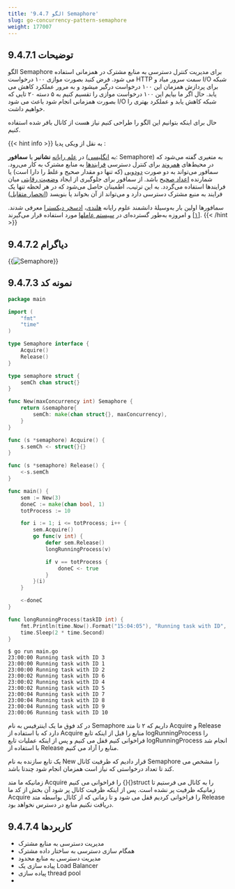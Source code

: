 ```yaml
---
title: '9.4.7 الگو Semaphore'
slug: go-concurrency-pattern-semaphore
weight: 177007
---
```



## 9.4.7.1 توضیحات

الگو Semaphore برای مدیریت کنترل دسترسی به منابع مشترک در همزمانی استفاده می شود. فرض کنید بصورت موازی ۱۰۰ درخواست HTTP سمت سرور میاد و I/O شبکه برای پردازش همزمان این ۱۰۰ درخواست درگیر میشود و به مرور عملکرد کاهش می یابد. حال اگر ما بیایم این ۱۰۰ درخواست موازی را تقسیم کنیم به ۵ دسته ۲۰ تایی که بصورت همزمانی انجام شود باعث می شود I/O شبکه کاهش یابد و عملکرد بهتری را خواهیم داشت.

حال برای اینکه بتوانیم این الگو را طراحی کنیم نیاز هست از کانال بافر شده استفاده کنیم.

{{< hint info >}}
به نقل از ویکی پدیا :

در [علم رایانه](https://fa.wikipedia.org/wiki/%D8%B9%D9%84%D9%85_%D8%B1%D8%A7%DB%8C%D8%A7%D9%86%D9%87 "علم رایانه") **نشانبر** یا **سمافور** (به [انگلیسی](https://fa.wikipedia.org/wiki/%D8%B2%D8%A8%D8%A7%D9%86_%D8%A7%D9%86%DA%AF%D9%84%DB%8C%D8%B3%DB%8C "زبان انگلیسی"): Semaphore) به متغیری گفته می‌شود که در محیط‌های [همروند](https://fa.wikipedia.org/wiki/%D9%87%D9%85%D8%B1%D9%88%D9%86%D8%AF%DB%8C "همروندی") برای کنترل دسترسی [فرایندها](https://fa.wikipedia.org/wiki/%D9%81%D8%B1%D8%A7%DB%8C%D9%86%D8%AF "فرایند") به منابع مشترک به کار می‌رود. سمافور می‌تواند به دو صورت [دودویی](https://fa.wikipedia.org/wiki/%D8%AF%D9%88%D8%AF%D9%88%DB%8C%DB%8C "دودویی") (که تنها دو مقدار صحیح و غلط را دارا است) یا شمارنده [اعداد صحیح](https://fa.wikipedia.org/wiki/%D8%B9%D8%AF%D8%AF_%D8%B5%D8%AD%DB%8C%D8%AD "عدد صحیح") باشد. از سمافور برای جلوگیری از ایجاد [وضعیت رقابتی](https://fa.wikipedia.org/wiki/%D9%88%D8%B6%D8%B9%DB%8C%D8%AA_%D8%B1%D9%82%D8%A7%D8%A8%D8%AA%DB%8C "وضعیت رقابتی") میان فرایندها استفاده می‌گردد. به این ترتیب، اطمینان حاصل می‌شود که در هر لحظه تنها یک فرایند به منبع مشترک دسترسی دارد و می‌تواند از آن بخواند یا بنویسد ([انحصار متقابل](https://fa.wikipedia.org/wiki/%D8%A7%D9%86%D8%AD%D8%B5%D8%A7%D8%B1_%D9%85%D8%AA%D9%82%D8%A7%D8%A8%D9%84 "انحصار متقابل"))

سمافورها اولین بار به‌وسیلهٔ دانشمند علوم رایانه [هلندی](https://fa.wikipedia.org/wiki/%D9%87%D9%84%D9%86%D8%AF "هلند")، [ادسخر دیکسترا](https://fa.wikipedia.org/wiki/%D8%A7%D8%AF%D8%B3%D8%AE%D8%B1_%D8%AF%DB%8C%DA%A9%D8%B3%D8%AA%D8%B1%D8%A7 "ادسخر دیکسترا") معرفی شدند.[[۱]](https://fa.wikipedia.org/wiki/%D9%86%D8%B4%D8%A7%D9%86%E2%80%8C%D8%A8%D8%B1#cite_note-1) و امروزه به‌طور گسترده‌ای در [سیستم عاملها](https://fa.wikipedia.org/wiki/%D8%B3%DB%8C%D8%B3%D8%AA%D9%85_%D8%B9%D8%A7%D9%85%D9%84 "سیستم عامل") مورد استفاده قرار می‌گیرند.
{{< /hint >}}

## 9.4.7.2 دیاگرام

{{<img url="#" image="../../../assets/img/content/chapter9/concurrent/3.jpg" alt="Semaphore">}}

## 9.4.7.3 نمونه کد

```go
package main

import (
	"fmt"
	"time"
)

type Semaphore interface {
	Acquire()
	Release()
}

type semaphore struct {
	semCh chan struct{}
}

func New(maxConcurrency int) Semaphore {
	return &semaphore{
		semCh: make(chan struct{}, maxConcurrency),
	}
}

func (s *semaphore) Acquire() {
	s.semCh <- struct{}{}
}

func (s *semaphore) Release() {
	<-s.semCh
}

func main() {
	sem := New(3)
	doneC := make(chan bool, 1)
	totProcess := 10

	for i := 1; i <= totProcess; i++ {
		sem.Acquire()
		go func(v int) {
			defer sem.Release()
			longRunningProcess(v)

			if v == totProcess {
				doneC <- true
			}
		}(i)
	}

	<-doneC
}

func longRunningProcess(taskID int) {
	fmt.Println(time.Now().Format("15:04:05"), "Running task with ID", taskID)
	time.Sleep(2 * time.Second)
}
```

```shell
$ go run main.go
23:00:00 Running task with ID 3
23:00:00 Running task with ID 1
23:00:00 Running task with ID 2
23:00:02 Running task with ID 6
23:00:02 Running task with ID 4
23:00:02 Running task with ID 5
23:00:04 Running task with ID 7
23:00:04 Running task with ID 8
23:00:04 Running task with ID 9
23:00:06 Running task with ID 10
```

در کد فوق ما یک اینترفیس به نام Semaphore داریم که ۲ تا متد Acquire و Release دارد که با استفاده از Acquire منابع را قبل از اینکه تابع logRunningProcess را فراخوانی کنیم قفل می کنیم و پس از اینکه عملیات تابع logRunningProcess انجام شد با استفاده از Release منابع را آزاد می کنیم.

یک تابع سازنده به نام New قرار دادیم که ظرفیت کانال Semaphore را مشخص می کند تا تعداد درخواستی که نیاز است همزمان انجام شود چندتا باشد.

زمانیکه ما متد Acquire را فراخوانی می کنیم {}{}struct را به کانال می فرستیم تا زمانیکه ظرفیت پر نشده است. پس از اینکه ظرفیت کانال پر شود آن بخش از کد ما Acquire را فراخوانی کردیم قفل می شود و تا زمانی که از کانال بواسطه متد Release دریافت نکنیم منابع در دسترس نخواهد بود.

## 9.4.7.4 کاربردها

- مدیریت دسترسی به منابع مشترک
- همگام سازی دسترسی به ساختار داده مشترک
- مدیریت دسترسی به منابع محدود
- پیاده سازی یک Load Balancer
- پیاده سازی thread pool
- 